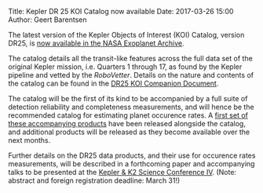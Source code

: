Title: Kepler DR 25 KOI Catalog now available
Date: 2017-03-26 15:00
Author: Geert Barentsen

The latest version of the Kepler Objects of Interest (KOI) Catalog, version DR25, is [now available in the NASA Exoplanet Archive](http://exoplanetarchive.ipac.caltech.edu/docs/exonews_archive.html#23March2017).

The catalog details all the transit-like features
across the full data set of the original Kepler mission,
i.e. Quarters 1 through 17,
as found by the Kepler pipeline and vetted by the *RoboVetter*.
Details on the nature and contents of the catalog can be found in the
[DR25 KOI Companion Document](http://exoplanetarchive.ipac.caltech.edu/docs/Q1Q17-DR25-KOIcompanion.html).

The catalog will be the first of its kind to be accompanied by
a full suite of detection reliability and completeness measurements,
and will hence be the recommended catalog
for estimating planet occurence rates.
A [first set of these accompanying products](
http://exoplanetarchive.ipac.caltech.edu/docs/Kepler_completeness_reliability.html) have been released alongside the catalog,
and additional products will be released as they become available
over the next months.

Further details on the DR25 data products,
and their use for occurence rates measurements,
will be described in a forthcoming paper and accompanying talks
to be presented at the [Kepler & K2 Science Conference IV](https://keplerscience.arc.nasa.gov/scicon4/). (Note: abstract and foreign registration deadline: March 31!)
